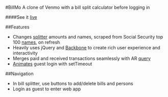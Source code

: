 #BillMo
A clone of Venmo with a bill split calculator before logging in

####See it <a href='http://www.thebillmo.com/'>live</a>

##Features
- Changes <a href='https://github.com/jifarooq/BillMo/blob/master/app/assets/javascripts/split_calc.js'>splitter</a> amounts and names, scraped from Social Security top 100 <a href='https://github.com/jifarooq/BillMo/blob/master/app/assets/javascripts/names.js'>names</a>, on refresh
- Heavily uses jQuery and <a href='https://github.com/jifarooq/BillMo/tree/master/app/assets/javascripts'>Backbone</a> to create rich user experience and interactivity
- Merges paid and received transactions seamlessly with AR <a href='https://github.com/jifarooq/BillMo/blob/master/app/models/user.rb'>query</a>
- <a href='https://github.com/jifarooq/BillMo/blob/master/app/models/user.rb'>Animates</a> guest login with setTimeout

##Navigation
- In bill splitter, use buttons to add/delete bills and persons
- Login as guest to enter web app